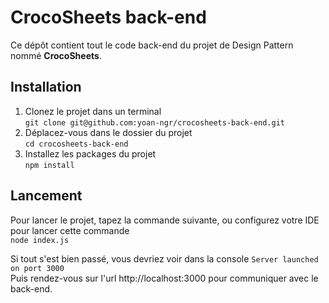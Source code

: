 # CrocoSheets back-end

Ce dépôt contient tout le code back-end du projet de Design Pattern nommé **CrocoSheets**.  

## Installation

1. Clonez le projet dans un terminal  
```git clone git@github.com:yoan-ngr/crocosheets-back-end.git```
2. Déplacez-vous dans le dossier du projet  
```cd crocosheets-back-end```
3. Installez les packages du projet  
```npm install```

## Lancement

Pour lancer le projet, tapez la commande suivante, ou configurez votre IDE pour lancer cette commande  
```node index.js```
  
Si tout s'est bien passé, vous devriez voir dans la console `Server launched on port 3000`  
Puis rendez-vous sur l'url http://localhost:3000 pour communiquer avec le back-end.